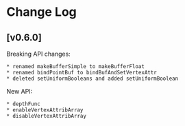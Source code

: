 # Change Log
## [v0.6.0]
Breaking API changes:

    * renamed makeBufferSimple to makeBufferFloat
    * renamed bindPointBuf to bindBufAndSetVertexAttr
    * deleted setUniformBooleans and added setUniformBoolean

New API:

    * depthFunc
    * enableVertexAttribArray
    * disableVertexAttribArray
